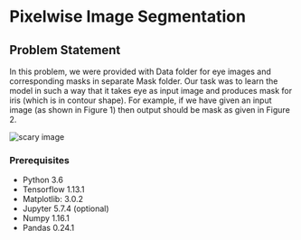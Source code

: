# Pixelwise Image Segmentation

## Problem Statement

In this problem, we were provided with Data folder for eye images and corresponding masks in separate Mask folder. Our task was to learn the model in such a way that it takes eye as input image and produces mask for iris (which is in contour shape). For example, if we have given an input image (as shown in Figure 1) then output should be mask as given in Figure 2.

![scary image](https://i.imgur.com/n9prue4.png)

### Prerequisites

- Python 3.6
- Tensorflow 1.13.1
- Matplotlib: 3.0.2
- Jupyter 5.7.4 (optional)
- Numpy 1.16.1
- Pandas 0.24.1
